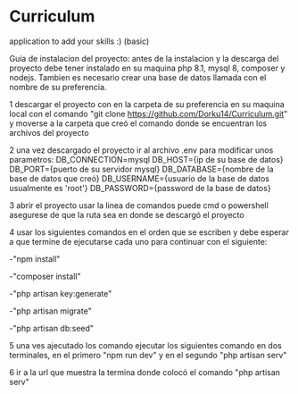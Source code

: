# Curriculum
application to add your skills :) (basic)

Guia de instalacion del proyecto:
antes de la instalacion y la descarga del proyecto debe tener instalado en su maquina php 8.1, mysql 8, composer y nodejs. Tambien es necesario crear una base de datos llamada con el nombre de su preferencia.

1 descargar el proyecto con en la carpeta de su preferencia en su maquina local con el comando "git clone https://github.com/Dorku14/Curriculum.git" y moverse a la carpeta que creó el comando donde se encuentran los archivos del proyecto

2  una vez descargado el proyecto ir al archivo .env para modificar unos parametros:
        DB_CONNECTION=mysql
        DB_HOST={ip de su base de datos}
        DB_PORT={puerto de su servidor mysql}
        DB_DATABASE={nombre de la base de datos que creó}
        DB_USERNAME={usuario de la base de datos usualmente es 'root'}
        DB_PASSWORD={password  de la base de datos}
        
3  abrir el proyecto usar la linea de comandos puede cmd o powershell asegurese de que la ruta sea en donde se descargó el proyecto

4 usar los siguientes comandos en el orden que se escriben y debe esperar a que termine de ejecutarse cada uno para continuar con el siguiente: 

  -"npm install" 
  
  -"composer install"
  
  -"php artisan key:generate"
  
  -"php artisan migrate"
  
  -"php artisan db:seed"
  
  
5 una ves ajecutado los comando ejecutar los siguientes comando en dos terminales, en el primero "npm run dev" y en el segundo "php artisan serv"

6 ir a la url que muestra la termina donde colocó el comando  "php artisan serv"
